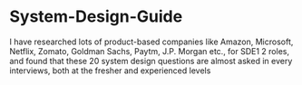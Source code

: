 # System-Design-Guide
I have researched lots of product-based companies like Amazon, Microsoft, Netflix, Zomato, Goldman Sachs, Paytm, J.P. Morgan etc., for SDE1 2 roles, and found that these 20 system design questions are almost asked in every interviews, both at the fresher and experienced levels
